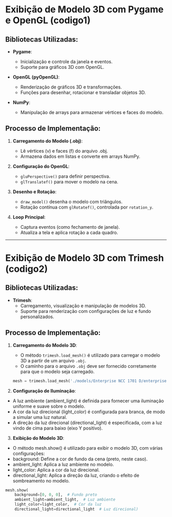 # Exibição de Modelo 3D com Pygame e OpenGL (codigo1)

## Bibliotecas Utilizadas:
- **Pygame**:
  - Inicialização e controle da janela e eventos.
  - Suporte para gráficos 3D com OpenGL.
  
- **OpenGL (pyOpenGL)**:
  - Renderização de gráficos 3D e transformações.
  - Funções para desenhar, rotacionar e transladar objetos 3D.
  
- **NumPy**:
  - Manipulação de arrays para armazenar vértices e faces do modelo.

## Processo de Implementação:
1. **Carregamento do Modelo (.obj)**:
   - Lê vértices (v) e faces (f) do arquivo .obj.
   - Armazena dados em listas e converte em arrays NumPy.

2. **Configuração do OpenGL**:
   - `gluPerspective()` para definir perspectiva.
   - `glTranslatef()` para mover o modelo na cena.

3. **Desenho e Rotação**:
   - `draw_model()` desenha o modelo com triângulos.
   - Rotação contínua com `glRotatef()`, controlada por `rotation_y`.

4. **Loop Principal**:
   - Captura eventos (como fechamento de janela).
   - Atualiza a tela e aplica rotação a cada quadro.

---

# Exibição de Modelo 3D com Trimesh (codigo2)

## Bibliotecas Utilizadas:
- **Trimesh**:
  - Carregamento, visualização e manipulação de modelos 3D.
  - Suporte para renderização com configurações de luz e fundo personalizados.

## Processo de Implementação:
1. **Carregamento do Modelo 3D**:
   - O método `trimesh.load_mesh()` é utilizado para carregar o modelo 3D a partir de um arquivo `.obj`. 
   - O caminho para o arquivo `.obj` deve ser fornecido corretamente para que o modelo seja carregado.
    
     
   ```python
   mesh = trimesh.load_mesh('./models/Enterprise NCC 1701 D/enterprise1701d.obj')


2. **Configuração de Iluminação**:
  - A luz ambiente (ambient_light) é definida para fornecer uma iluminação uniforme e suave sobre o modelo.
  - A cor da luz direcional (light_color) é configurada para branca, de modo a simular uma luz natural.
  - A direção da luz direcional (directional_light) é especificada, com a luz vindo de cima para baixo (eixo Y positivo).


3. **Exibição do Modelo 3D**:
  - O método mesh.show() é utilizado para exibir o modelo 3D, com várias configurações:
  - background: Define a cor de fundo da cena (preto, neste caso).
  - ambient_light: Aplica a luz ambiente no modelo.
  - light_color: Aplica a cor da luz direcional.
  - directional_light: Aplica a direção da luz, criando o efeito de sombreamento no modelo.
    
```python
mesh.show(
    background=[0, 0, 0],  # Fundo preto
    ambient_light=ambient_light,  # Luz ambiente
    light_color=light_color,  # Cor da luz
    directional_light=directional_light  # Luz direcional)

